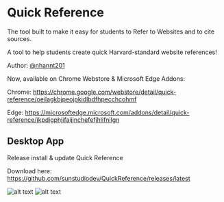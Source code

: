 # Quick Reference
The tool built to make it easy for students to Refer to Websites and to cite sources.

A tool to help students create quick Harvard-standard website references!

Author: [@nhannt201](https://github.com/nhannt201/)

Now, available on Chrome Webstore & Microsoft Edge Addons:

Chrome: https://chrome.google.com/webstore/detail/quick-reference/oeilagkbjpeojpkidlbdfhpecchcohmf

Edge: https://microsoftedge.microsoft.com/addons/detail/quick-reference/jkpdigphjifaijjnchefefjhlifnilgn

## Desktop App

Release install & update Quick Reference

  Download here: https://github.com/sunstudiodev/QuickReference/releases/latest
  
![alt text](https://i.imgur.com/swBVBuM.png)
![alt text](https://i.imgur.com/mtOIMPS.png)

